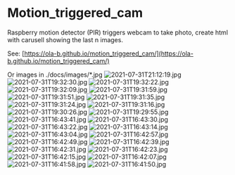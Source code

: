 # Motion_triggered_cam
Raspberry motion detector (PIR) triggers webcam to take photo, create html with carusell showing the last n images.

See: [https://ola-b.github.io/motion_triggered_cam/](https://ola-b.github.io/motion_triggered_cam/)


Or images in ./docs/images/*.jpg
![2021-07-31T21:12:19.jpg](https://github.com/Ola-B/motion_triggered_cam/blob/main/docs/images/2021-07-31T21:12:19.jpg "2021-07-31T21:12:19.jpg")
![2021-07-31T19:32:30.jpg](https://github.com/Ola-B/motion_triggered_cam/blob/main/docs/images/2021-07-31T19:32:30.jpg "2021-07-31T19:32:30.jpg")
![2021-07-31T19:32:22.jpg](https://github.com/Ola-B/motion_triggered_cam/blob/main/docs/images/2021-07-31T19:32:22.jpg "2021-07-31T19:32:22.jpg")
![2021-07-31T19:32:09.jpg](https://github.com/Ola-B/motion_triggered_cam/blob/main/docs/images/2021-07-31T19:32:09.jpg "2021-07-31T19:32:09.jpg")
![2021-07-31T19:31:59.jpg](https://github.com/Ola-B/motion_triggered_cam/blob/main/docs/images/2021-07-31T19:31:59.jpg "2021-07-31T19:31:59.jpg")
![2021-07-31T19:31:51.jpg](https://github.com/Ola-B/motion_triggered_cam/blob/main/docs/images/2021-07-31T19:31:51.jpg "2021-07-31T19:31:51.jpg")
![2021-07-31T19:31:35.jpg](https://github.com/Ola-B/motion_triggered_cam/blob/main/docs/images/2021-07-31T19:31:35.jpg "2021-07-31T19:31:35.jpg")
![2021-07-31T19:31:24.jpg](https://github.com/Ola-B/motion_triggered_cam/blob/main/docs/images/2021-07-31T19:31:24.jpg "2021-07-31T19:31:24.jpg")
![2021-07-31T19:31:16.jpg](https://github.com/Ola-B/motion_triggered_cam/blob/main/docs/images/2021-07-31T19:31:16.jpg "2021-07-31T19:31:16.jpg")
![2021-07-31T19:30:26.jpg](https://github.com/Ola-B/motion_triggered_cam/blob/main/docs/images/2021-07-31T19:30:26.jpg "2021-07-31T19:30:26.jpg")
![2021-07-31T19:29:55.jpg](https://github.com/Ola-B/motion_triggered_cam/blob/main/docs/images/2021-07-31T19:29:55.jpg "2021-07-31T19:29:55.jpg")
![2021-07-31T16:43:41.jpg](https://github.com/Ola-B/motion_triggered_cam/blob/main/docs/images/2021-07-31T16:43:41.jpg "2021-07-31T16:43:41.jpg")
![2021-07-31T16:43:30.jpg](https://github.com/Ola-B/motion_triggered_cam/blob/main/docs/images/2021-07-31T16:43:30.jpg "2021-07-31T16:43:30.jpg")
![2021-07-31T16:43:22.jpg](https://github.com/Ola-B/motion_triggered_cam/blob/main/docs/images/2021-07-31T16:43:22.jpg "2021-07-31T16:43:22.jpg")
![2021-07-31T16:43:14.jpg](https://github.com/Ola-B/motion_triggered_cam/blob/main/docs/images/2021-07-31T16:43:14.jpg "2021-07-31T16:43:14.jpg")
![2021-07-31T16:43:04.jpg](https://github.com/Ola-B/motion_triggered_cam/blob/main/docs/images/2021-07-31T16:43:04.jpg "2021-07-31T16:43:04.jpg")
![2021-07-31T16:42:57.jpg](https://github.com/Ola-B/motion_triggered_cam/blob/main/docs/images/2021-07-31T16:42:57.jpg "2021-07-31T16:42:57.jpg")
![2021-07-31T16:42:49.jpg](https://github.com/Ola-B/motion_triggered_cam/blob/main/docs/images/2021-07-31T16:42:49.jpg "2021-07-31T16:42:49.jpg")
![2021-07-31T16:42:39.jpg](https://github.com/Ola-B/motion_triggered_cam/blob/main/docs/images/2021-07-31T16:42:39.jpg "2021-07-31T16:42:39.jpg")
![2021-07-31T16:42:31.jpg](https://github.com/Ola-B/motion_triggered_cam/blob/main/docs/images/2021-07-31T16:42:31.jpg "2021-07-31T16:42:31.jpg")
![2021-07-31T16:42:23.jpg](https://github.com/Ola-B/motion_triggered_cam/blob/main/docs/images/2021-07-31T16:42:23.jpg "2021-07-31T16:42:23.jpg")
![2021-07-31T16:42:15.jpg](https://github.com/Ola-B/motion_triggered_cam/blob/main/docs/images/2021-07-31T16:42:15.jpg "2021-07-31T16:42:15.jpg")
![2021-07-31T16:42:07.jpg](https://github.com/Ola-B/motion_triggered_cam/blob/main/docs/images/2021-07-31T16:42:07.jpg "2021-07-31T16:42:07.jpg")
![2021-07-31T16:41:58.jpg](https://github.com/Ola-B/motion_triggered_cam/blob/main/docs/images/2021-07-31T16:41:58.jpg "2021-07-31T16:41:58.jpg")
![2021-07-31T16:41:50.jpg](https://github.com/Ola-B/motion_triggered_cam/blob/main/docs/images/2021-07-31T16:41:50.jpg "2021-07-31T16:41:50.jpg")
